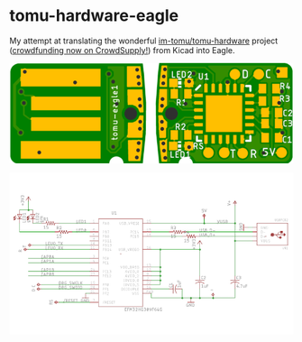 # tomu-hardware-eagle

My attempt at translating the wonderful [im-tomu/tomu-hardware](https://github.com/im-tomu/tomu-hardware) project ([crowdfunding now on CrowdSupply!](https://www.crowdsupply.com/sutajio-kosagi/tomu/)) from Kicad into Eagle.

![tomu-eagle1-topbot](./docs/tomu-eagle1-pcb-topbot.png)

![tomu-eagle0-sch](./docs/tomu-eagle0-sch.png)
